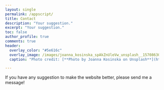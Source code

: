 ```yaml
---
layout: single
permalink: /appscript/
title: Contact
description: "Your suggestion."
excerpt: "Your suggestion."
toc: false
author_profile: true
comments: true
header:
  overlay_color: "#5e616c"
  overlay_image: /images/joanna_kosinska_spAkZnUleVw_unsplash__1570863039_79577.jpg
  caption: "Photo credit: [**Photo by Joanna Kosinska on Unsplash**](https://unsplash.com/photos/spAkZnUleVw)"

---
```


If you have any suggestion to make the website better, please send me a message!


  <frameset rows="100%">
  <frame src="https://script.google.com/macros/s/AKfycbyFD1ap9bdDeQwDZGJ4DEqTYPYFMSbR5yNUuAisTmcdwF_Go54/exec" 
         title="My App" 
         frameborder="0" 
         noresize="noresize">
  </frameset>
